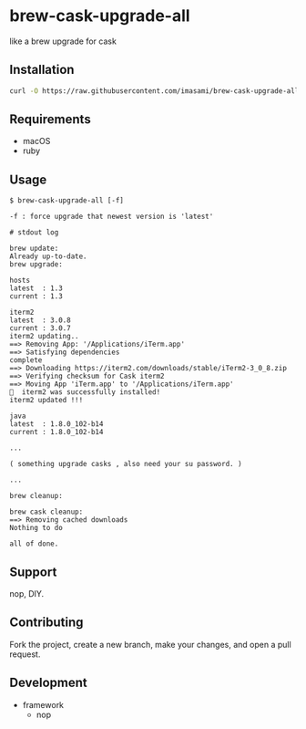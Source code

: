 # brew-cask-upgrade-all

like a brew upgrade for cask

## Installation

```sh
curl -O https://raw.githubusercontent.com/imasami/brew-cask-upgrade-all/v1.2.3/brew-cask-upgrade-all.rb
```
## Requirements

- macOS
- ruby

## Usage

```
$ brew-cask-upgrade-all [-f]

-f : force upgrade that newest version is 'latest'
```

```
# stdout log

brew update:
Already up-to-date.
brew upgrade:

hosts
latest  : 1.3
current : 1.3

iterm2
latest  : 3.0.8
current : 3.0.7
iterm2 updating..
==> Removing App: '/Applications/iTerm.app'
==> Satisfying dependencies
complete
==> Downloading https://iterm2.com/downloads/stable/iTerm2-3_0_8.zip
==> Verifying checksum for Cask iterm2
==> Moving App 'iTerm.app' to '/Applications/iTerm.app'
🍺  iterm2 was successfully installed!
iterm2 updated !!!

java
latest  : 1.8.0_102-b14
current : 1.8.0_102-b14

...

( something upgrade casks , also need your su password. )

...

brew cleanup:

brew cask cleanup:
==> Removing cached downloads
Nothing to do

all of done.
```

## Support

nop, DIY.

## Contributing

Fork the project, create a new branch, make your changes, and open a pull request.

## Development

- framework
  - nop



